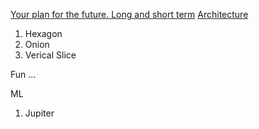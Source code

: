 [Your plan for the future. Long and short term](../../you/index.md)
[Architecture](,/../../../solution_architecture_patterns/architecture/index.md)

1. Hexagon
2. Onion
3. Verical Slice

Fun
...

ML

1. Jupiter
